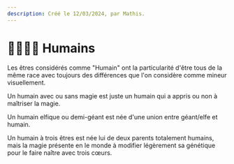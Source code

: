 ```yaml
---
description: Créé le 12/03/2024, par Mathis.
---
```


# 👨‍👩‍👧‍👦 Humains

Les êtres considérés comme "Humain" ont la particularité d'être tous de la même race avec toujours des différences que l'on considère comme mineur visuellement.

Un humain avec ou sans magie est juste un humain qui a appris ou non à maîtriser la magie.

Un humain elfique ou demi-géant est née d'une union entre géant/elfe et humain.

Un humain à trois êtres est née lui de deux parents totalement humains, mais la magie présente en le monde à modifier légèrement sa génétique pour le faire naître avec trois cœurs.
